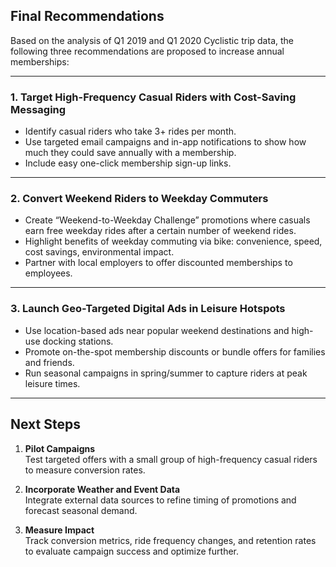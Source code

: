 ## Final Recommendations

Based on the analysis of Q1 2019 and Q1 2020 Cyclistic trip data, the following three recommendations are proposed to increase annual memberships:

---

### 1. Target High-Frequency Casual Riders with Cost-Saving Messaging
- Identify casual riders who take 3+ rides per month.
- Use targeted email campaigns and in-app notifications to show how much they could save annually with a membership.
- Include easy one-click membership sign-up links.

---

### 2. Convert Weekend Riders to Weekday Commuters
- Create “Weekend-to-Weekday Challenge” promotions where casuals earn free weekday rides after a certain number of weekend rides.
- Highlight benefits of weekday commuting via bike: convenience, speed, cost savings, environmental impact.
- Partner with local employers to offer discounted memberships to employees.

---

### 3. Launch Geo-Targeted Digital Ads in Leisure Hotspots
- Use location-based ads near popular weekend destinations and high-use docking stations.
- Promote on-the-spot membership discounts or bundle offers for families and friends.
- Run seasonal campaigns in spring/summer to capture riders at peak leisure times.

---

## Next Steps

1. **Pilot Campaigns**  
   Test targeted offers with a small group of high-frequency casual riders to measure conversion rates.

2. **Incorporate Weather and Event Data**  
   Integrate external data sources to refine timing of promotions and forecast seasonal demand.

3. **Measure Impact**  
   Track conversion metrics, ride frequency changes, and retention rates to evaluate campaign success and optimize further.
